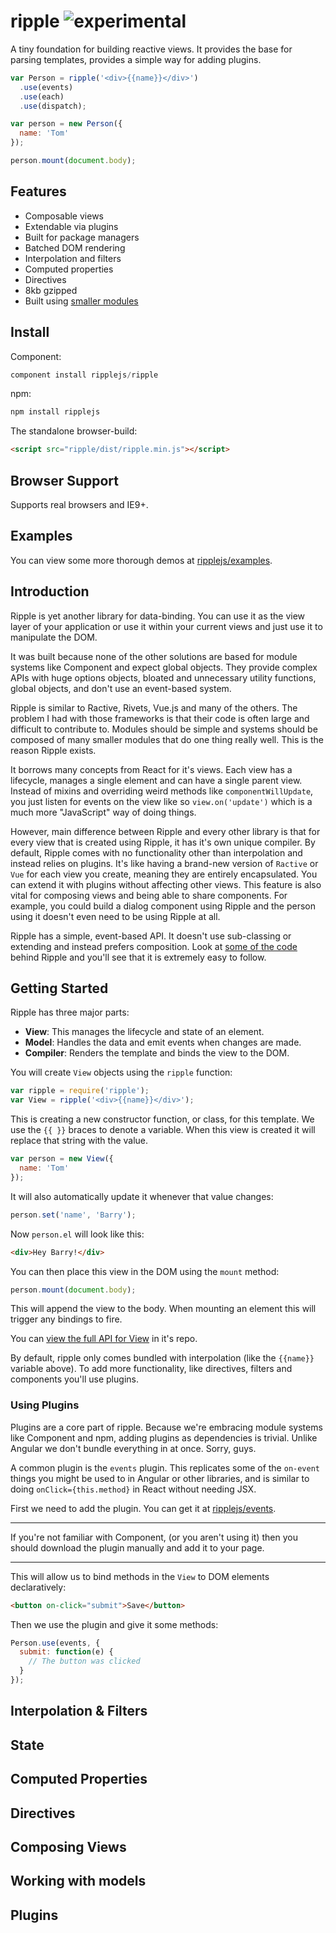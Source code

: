 # ripple ![experimental](http://img.shields.io/badge/stability-experimental-orange.svg) #

A tiny foundation for building reactive views. It provides the base for parsing templates,
provides a simple way for adding plugins.

```js
var Person = ripple('<div>{{name}}</div>')
  .use(events)
  .use(each)
  .use(dispatch);

var person = new Person({
  name: 'Tom'
});

person.mount(document.body);
```

## Features

* Composable views
* Extendable via plugins
* Built for package managers
* Batched DOM rendering
* Interpolation and filters
* Computed properties
* Directives
* 8kb gzipped
* Built using [smaller modules](https://github.com/ripplejs)

## Install

Component:

```js
component install ripplejs/ripple
```

npm:

```js
npm install ripplejs
```

The standalone browser-build:

```html
<script src="ripple/dist/ripple.min.js"></script>
```

## Browser Support

Supports real browsers and IE9+.

## Examples

You can view some more thorough demos at [ripplejs/examples](https://github.com/ripplejs/examples).

## Introduction

Ripple is yet another library for data-binding.
You can use it as the view layer of your application or use it within your current
views and just use it to manipulate the DOM.

It was built because none of the other solutions are based for module systems like
Component and expect global objects. They provide complex APIs with huge options
objects, bloated and unnecessary utility functions, global objects, and don't use an event-based system.

Ripple is similar to Ractive, Rivets, Vue.js and many of the others. The problem
I had with those frameworks is that their code is often large and difficult to
contribute to. Modules should be simple and systems should be composed of many
smaller modules that do one thing really well. This is the reason Ripple exists.

It borrows many concepts from React for it's views. Each view has a lifecycle,
manages a single element and can have a single parent view. Instead of mixins
and overriding weird methods like `componentWillUpdate`, you just listen for
events on the view like so `view.on('update')` which is a much more "JavaScript"
way of doing things.

However, main difference between Ripple and every other library is that for every
view that is created using Ripple, it has
it's own unique compiler. By default, Ripple comes with no functionality other
than interpolation and instead relies on plugins. It's like having a brand-new version of `Ractive` or
`Vue` for each view you create, meaning they are entirely encapsulated. You
can extend it with plugins without affecting other views. This feature is also
vital for composing views and being able to share components. For example, you could
build a dialog component using Ripple and the person using it doesn't even need to be using Ripple at all.

Ripple has a simple, event-based API. It doesn't use sub-classing or extending
and instead prefers composition. Look at [some of the code](https://github.com/ripplejs/view/blob/master/index.js)
behind Ripple and you'll see that it is extremely easy to follow.

## Getting Started

Ripple has three major parts:

* **View**: This manages the lifecycle and state of an element.
* **Model**: Handles the data and emit events when changes are made.
* **Compiler**: Renders the template and binds the view to the DOM.

You will create `View` objects using the `ripple` function:

```js
var ripple = require('ripple');
var View = ripple('<div>{{name}}</div>');
```

This is creating a new constructor function, or class, for this template. We use the `{{ }}`
braces to denote a variable. When this view is created it will replace that string with the
value.

```js
var person = new View({
  name: 'Tom'
});
```

It will also automatically update it whenever that value changes:

```js
person.set('name', 'Barry');
```

Now `person.el` will look like this:

```html
<div>Hey Barry!</div>
```

You can then place this view in the DOM using the `mount` method:

```js
person.mount(document.body);
```

This will append the view to the body. When mounting an element
this will trigger any bindings to fire.

You can [view the full API for View](https://github.com/ripplejs/view) in it's repo.

By default, ripple only comes bundled with interpolation (like the `{{name}}` variable above).
To add more functionality, like directives, filters and components
you'll use plugins.


### Using Plugins

Plugins are a core part of ripple. Because we're embracing module
systems like Component and npm, adding plugins as dependencies
is trivial. Unlike Angular we don't bundle everything in at once. Sorry, guys.

A common plugin is the `events` plugin. This replicates some of the `on-event` things
you might be used to in Angular or other libraries, and is similar to doing `onClick={this.method}`
in React without needing JSX.

First we need to add the plugin. You can get it at [ripplejs/events](https://github.com/ripplejs/events).

---

If you're not familiar with Component, (or you aren't using it) then you should download
the plugin manually and add it to your page.

---

This will allow us to bind methods in the `View` to DOM elements declaratively:

```html
<button on-click="submit">Save</button>
```

Then we use the plugin and give it some methods:

```js
Person.use(events, {
  submit: function(e) {
    // The button was clicked
  }
});
```

## Interpolation & Filters

## State

## Computed Properties

## Directives

## Composing Views

## Working with models

## Plugins